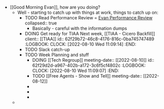 - [[Good Morning Evan]], how are you doing?
	- Well - starting to catch up with things at work, things to catch up on:
		- TODO Read Performance Review = [Evan Performance Review](https://rangle.slack.com/archives/DJ2J7S4KV/p1659961800310349)
		  collapsed:: true
			- Basically - careful with the information dumps
		- DOING Get ready for TIAA Next week, [[TIAA - Cicero Backfill]]
		  client:: [[TIAA]]
		  id:: 62f29b72-46c8-4176-816c-0ba745747489
		  :LOGBOOK:
		  CLOCK: [2022-08-10 Wed 11:09:14]
		  :END:
		- TODO Slack catch-up
		- TODO Week Planning and stuff
			- DOING [[Tech Regroup]]
			  meeting-date:: [[2022-08-10]]
			  id:: 62f29d2d-a967-402b-a172-3c6f5cf4802c
			  :LOGBOOK:
			  CLOCK: [2022-08-10 Wed 11:09:07]
			  :END:
			- TODO [[Free Agents - Show and Tell]]
			  meeting-date:: [[2022-08-12]]
			-
			-
			-
	-